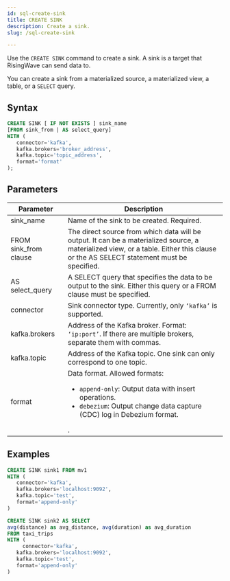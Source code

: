 ```yaml
---
id: sql-create-sink
title: CREATE SINK
description: Create a sink.
slug: /sql-create-sink

---
```


Use the `CREATE SINK` command to create a sink. A sink is a target that RisingWave can send data to. 

You can create a sink from a materialized source, a materialized view, a table, or a `SELECT` query.


## Syntax

```sql
CREATE SINK [ IF NOT EXISTS ] sink_name
[FROM sink_from | AS select_query]
WITH (
   connector='kafka',
   kafka.brokers='broker_address',
   kafka.topic='topic_address',
   format='format'
);
```

## Parameters


|Parameter | Description|
|---|---|
|sink_name| Name of the sink to be created. Required.|
|FROM sink_from clause| The direct source from which data will be output. It can be a materialized source, a materialized view, or a table. Either this clause or the AS SELECT statement must be specified.|
|AS select_query| A SELECT query that specifies the data to be output to the sink. Either this query or a FROM clause must be specified.|
|connector| Sink connector type. Currently, only `‘kafka’` is supported.|
|kafka.brokers|Address of the Kafka broker. Format: `‘ip:port’`. If there are multiple brokers, separate them with commas. |
|kafka.topic|Address of the Kafka topic. One sink can only correspond to one topic.|
|format	| Data format. Allowed formats:<ul><li> `append-only`: Output data with insert operations.</li><li> `debezium`: Output change data capture (CDC) log in Debezium format.</li></ul>.|

## Examples

```sql
CREATE SINK sink1 FROM mv1 
WITH (
   connector='kafka',
   kafka.brokers='localhost:9092',
   kafka.topic='test',
   format='append-only'
)
```

```sql
CREATE SINK sink2 AS SELECT 
avg(distance) as avg_distance, avg(duration) as avg_duration 
FROM taxi_trips
WITH (
     connector='kafka',
   kafka.brokers='localhost:9092',
   kafka.topic='test',
   format='append-only'
)

```